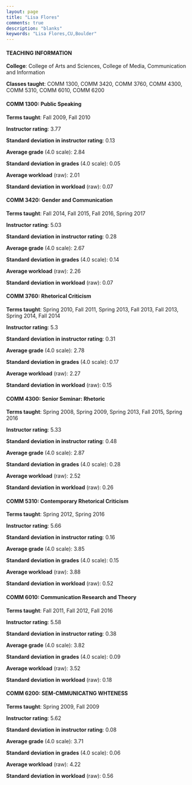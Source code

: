 ```yaml
---
layout: page
title: "Lisa Flores" 
comments: true
description: "blanks"
keywords: "Lisa Flores,CU,Boulder"
---
```

<head>
<script src="https://ajax.googleapis.com/ajax/libs/jquery/2.1.3/jquery.min.js"></script>
<script src="https://dl.dropboxusercontent.com/s/pc42nxpaw1ea4o9/highcharts.js?dl=0"></script>
<!-- <script src="../assets/js/highcharts.js"></script> -->
<style type="text/css">@font-face {
	font-family: "Bebas Neue";
	src: url(https://www.filehosting.org/file/details/544349/BebasNeue Regular.otf) format("opentype");
	}
	h1.Bebas { 
		font-family: "Bebas Neue", Verdana, Tahoma;
	}
</style>
</head>
	   
#### TEACHING INFORMATION

**College**: College of Arts and Sciences, College of Media, Communication and Information

**Classes taught**: COMM 1300, COMM 3420, COMM 3760, COMM 4300, COMM 5310, COMM 6010, COMM 6200

#### COMM 1300: Public Speaking

**Terms taught**: Fall 2009, Fall 2010

**Instructor rating**: 3.77

**Standard deviation in instructor rating**: 0.13

**Average grade** (4.0 scale): 2.84

**Standard deviation in grades** (4.0 scale): 0.05

**Average workload** (raw): 2.01

**Standard deviation in workload** (raw): 0.07

#### COMM 3420: Gender and Communication

**Terms taught**: Fall 2014, Fall 2015, Fall 2016, Spring 2017

**Instructor rating**: 5.03

**Standard deviation in instructor rating**: 0.28

**Average grade** (4.0 scale): 2.67

**Standard deviation in grades** (4.0 scale): 0.14

**Average workload** (raw): 2.26

**Standard deviation in workload** (raw): 0.07

#### COMM 3760: Rhetorical Criticism

**Terms taught**: Spring 2010, Fall 2011, Spring 2013, Fall 2013, Fall 2013, Spring 2014, Fall 2014

**Instructor rating**: 5.3

**Standard deviation in instructor rating**: 0.31

**Average grade** (4.0 scale): 2.78

**Standard deviation in grades** (4.0 scale): 0.17

**Average workload** (raw): 2.27

**Standard deviation in workload** (raw): 0.15

#### COMM 4300: Senior Seminar: Rhetoric

**Terms taught**: Spring 2008, Spring 2009, Spring 2013, Fall 2015, Spring 2016

**Instructor rating**: 5.33

**Standard deviation in instructor rating**: 0.48

**Average grade** (4.0 scale): 2.87

**Standard deviation in grades** (4.0 scale): 0.28

**Average workload** (raw): 2.52

**Standard deviation in workload** (raw): 0.26

#### COMM 5310: Contemporary Rhetorical Criticism

**Terms taught**: Spring 2012, Spring 2016

**Instructor rating**: 5.66

**Standard deviation in instructor rating**: 0.16

**Average grade** (4.0 scale): 3.85

**Standard deviation in grades** (4.0 scale): 0.15

**Average workload** (raw): 3.88

**Standard deviation in workload** (raw): 0.52

#### COMM 6010: Communication Research and Theory

**Terms taught**: Fall 2011, Fall 2012, Fall 2016

**Instructor rating**: 5.58

**Standard deviation in instructor rating**: 0.38

**Average grade** (4.0 scale): 3.82

**Standard deviation in grades** (4.0 scale): 0.09

**Average workload** (raw): 3.52

**Standard deviation in workload** (raw): 0.18

#### COMM 6200: SEM-CMMUNICATNG WHTENESS

**Terms taught**: Spring 2009, Fall 2009

**Instructor rating**: 5.62

**Standard deviation in instructor rating**: 0.08

**Average grade** (4.0 scale): 3.71

**Standard deviation in grades** (4.0 scale): 0.06

**Average workload** (raw): 4.22

**Standard deviation in workload** (raw): 0.56

